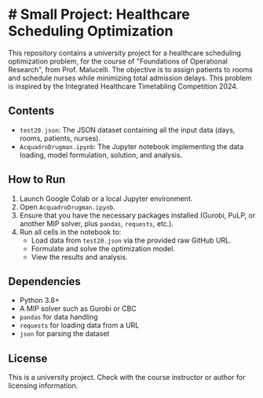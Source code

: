 # # Small Project: Healthcare Scheduling Optimization

This repository contains a university project for a healthcare scheduling optimization problem, for the course of "Foundations of Operational Research", from Prof. Malucelli. The objective is to assign patients to rooms and schedule nurses while minimizing total admission delays. This problem is inspired by the Integrated Healthcare Timetabling Competition 2024.

## Contents

- `test20.json`: The JSON dataset containing all the input data (days, rooms, patients, nurses).
- `AcquadroDrugman.ipynb`: The Jupyter notebook implementing the data loading, model formulation, solution, and analysis.

## How to Run

1. Launch Google Colab or a local Jupyter environment.
2. Open `AcquadroDrugman.ipynb`.
3. Ensure that you have the necessary packages installed (Gurobi, PuLP, or another MIP solver, plus `pandas`, `requests`, etc.).
4. Run all cells in the notebook to:
   - Load data from `test20.json` via the provided raw GitHub URL.
   - Formulate and solve the optimization model.
   - View the results and analysis.

## Dependencies

- Python 3.8+
- A MIP solver such as Gurobi or CBC
- `pandas` for data handling
- `requests` for loading data from a URL
- `json` for parsing the dataset

## License

This is a university project. Check with the course instructor or author for licensing information.
